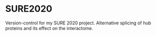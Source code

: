# SURE2020
Version-control for my SURE 2020 project. Alternative splicing of hub proteins and its effect on the interactome.

